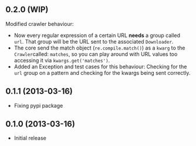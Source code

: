 ## 0.2.0 (WIP)
Modified crawler behaviour:
- Now every regular expression of a certain URL **needs** a group called `url`. That group will be the URL sent to the associated `Downloader`.
- The core send the match object (`re.compile.match()`) as a `kwarg` to the `Crawler`called: `matches`, so you can play around with URL values too accessing it via `kwargs.get('matches')`.
- Added an Exception and test cases for this behaviour: Checking for the `url` group on a pattern and checking for the kwargs being sent correctly.

## 0.1.1 (2013-03-16)
- Fixing pypi package

## 0.1.0 (2013-03-16)
- Initial release
